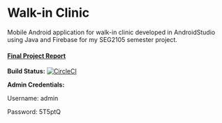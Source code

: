 # Walk-in Clinic
Mobile Android application for walk-in clinic developed in AndroidStudio using Java and Firebase for my SEG2105 semester project.

#### [Final Project Report](https://github.com/GColetti/Walk-in-Clinic/blob/main/Final%20Report.pdf)

**Build Status:**
[![CircleCI](https://circleci.com/gh/professor-forward/InterCrew/tree/f%2Fdeliverable03.svg?style=svg&circle-token=103b0dff7f53b7dc81d4e136f06c4657ad203e1a)](https://circleci.com/gh/professor-forward/InterCrew/tree/f%2Fdeliverable03)

**Admin Credentials:**

Username: admin

Password: 5T5ptQ

